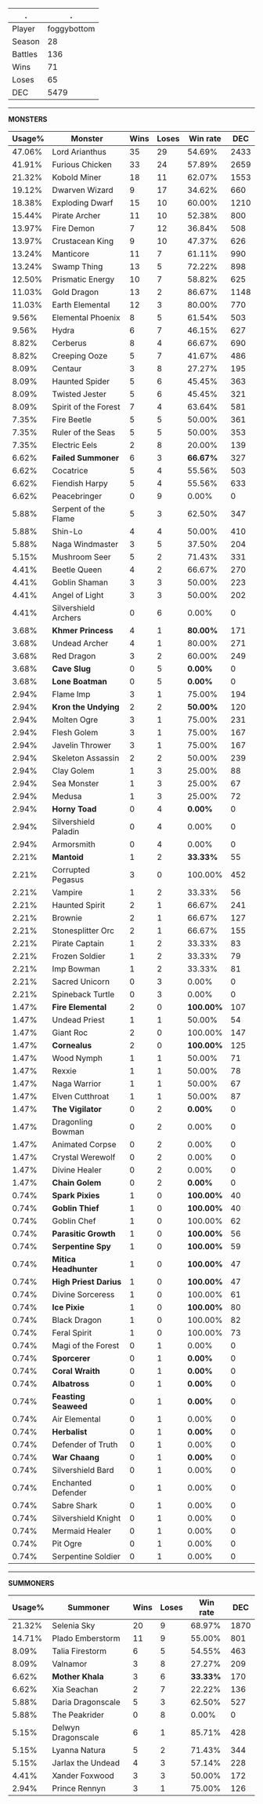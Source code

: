 .|.
|-|-
Player|foggybottom
Season|28
Battles|136
Wins|71
Loses|65
DEC|5479

---
**MONSTERS**

Usage%|Monster|Wins|Loses|Win rate|DEC|
-|-|-|-|-|-|
47.06%|Lord Arianthus|35|29|54.69%|2433|
41.91%|Furious Chicken|33|24|57.89%|2659|
21.32%|Kobold Miner|18|11|62.07%|1553|
19.12%|Dwarven Wizard|9|17|34.62%|660|
18.38%|Exploding Dwarf|15|10|60.00%|1210|
15.44%|Pirate Archer|11|10|52.38%|800|
13.97%|Fire Demon|7|12|36.84%|508|
13.97%|Crustacean King|9|10|47.37%|626|
13.24%|Manticore|11|7|61.11%|990|
13.24%|Swamp Thing|13|5|72.22%|898|
12.50%|Prismatic Energy|10|7|58.82%|625|
11.03%|Gold Dragon|13|2|86.67%|1148|
11.03%|Earth Elemental|12|3|80.00%|770|
9.56%|Elemental Phoenix|8|5|61.54%|503|
9.56%|Hydra|6|7|46.15%|627|
8.82%|Cerberus|8|4|66.67%|690|
8.82%|Creeping Ooze|5|7|41.67%|486|
8.09%|Centaur|3|8|27.27%|195|
8.09%|Haunted Spider|5|6|45.45%|363|
8.09%|Twisted Jester|5|6|45.45%|321|
8.09%|Spirit of the Forest|7|4|63.64%|581|
7.35%|Fire Beetle|5|5|50.00%|361|
7.35%|Ruler of the Seas|5|5|50.00%|353|
7.35%|Electric Eels|2|8|20.00%|139|
6.62%|**Failed Summoner**|6|3|**66.67%**|327|
6.62%|Cocatrice|5|4|55.56%|503|
6.62%|Fiendish Harpy|5|4|55.56%|633|
6.62%|Peacebringer|0|9|0.00%|0|
5.88%|Serpent of the Flame|5|3|62.50%|347|
5.88%|Shin-Lo|4|4|50.00%|410|
5.88%|Naga Windmaster|3|5|37.50%|204|
5.15%|Mushroom Seer|5|2|71.43%|331|
4.41%|Beetle Queen|4|2|66.67%|270|
4.41%|Goblin Shaman|3|3|50.00%|223|
4.41%|Angel of Light|3|3|50.00%|202|
4.41%|Silvershield Archers|0|6|0.00%|0|
3.68%|**Khmer Princess**|4|1|**80.00%**|171|
3.68%|Undead Archer|4|1|80.00%|271|
3.68%|Red Dragon|3|2|60.00%|249|
3.68%|**Cave Slug**|0|5|**0.00%**|0|
3.68%|**Lone Boatman**|0|5|**0.00%**|0|
2.94%|Flame Imp|3|1|75.00%|194|
2.94%|**Kron the Undying**|2|2|**50.00%**|120|
2.94%|Molten Ogre|3|1|75.00%|231|
2.94%|Flesh Golem|3|1|75.00%|167|
2.94%|Javelin Thrower|3|1|75.00%|167|
2.94%|Skeleton Assassin|2|2|50.00%|239|
2.94%|Clay Golem|1|3|25.00%|88|
2.94%|Sea Monster|1|3|25.00%|67|
2.94%|Medusa|1|3|25.00%|72|
2.94%|**Horny Toad**|0|4|**0.00%**|0|
2.94%|Silvershield Paladin|0|4|0.00%|0|
2.94%|Armorsmith|0|4|0.00%|0|
2.21%|**Mantoid**|1|2|**33.33%**|55|
2.21%|Corrupted Pegasus|3|0|100.00%|452|
2.21%|Vampire|1|2|33.33%|56|
2.21%|Haunted Spirit|2|1|66.67%|241|
2.21%|Brownie|2|1|66.67%|127|
2.21%|Stonesplitter Orc|2|1|66.67%|155|
2.21%|Pirate Captain|1|2|33.33%|83|
2.21%|Frozen Soldier|1|2|33.33%|79|
2.21%|Imp Bowman|1|2|33.33%|81|
2.21%|Sacred Unicorn|0|3|0.00%|0|
2.21%|Spineback Turtle|0|3|0.00%|0|
1.47%|**Fire Elemental**|2|0|**100.00%**|107|
1.47%|Undead Priest|1|1|50.00%|54|
1.47%|Giant Roc|2|0|100.00%|147|
1.47%|**Cornealus**|2|0|**100.00%**|125|
1.47%|Wood Nymph|1|1|50.00%|71|
1.47%|Rexxie|1|1|50.00%|78|
1.47%|Naga Warrior|1|1|50.00%|67|
1.47%|Elven Cutthroat|1|1|50.00%|87|
1.47%|**The Vigilator**|0|2|**0.00%**|0|
1.47%|Dragonling Bowman|0|2|0.00%|0|
1.47%|Animated Corpse|0|2|0.00%|0|
1.47%|Crystal Werewolf|0|2|0.00%|0|
1.47%|Divine Healer|0|2|0.00%|0|
1.47%|**Chain Golem**|0|2|**0.00%**|0|
0.74%|**Spark Pixies**|1|0|**100.00%**|40|
0.74%|**Goblin Thief**|1|0|**100.00%**|40|
0.74%|Goblin Chef|1|0|100.00%|62|
0.74%|**Parasitic Growth**|1|0|**100.00%**|56|
0.74%|**Serpentine Spy**|1|0|**100.00%**|59|
0.74%|**Mitica Headhunter**|1|0|**100.00%**|47|
0.74%|**High Priest Darius**|1|0|**100.00%**|47|
0.74%|Divine Sorceress|1|0|100.00%|61|
0.74%|**Ice Pixie**|1|0|**100.00%**|80|
0.74%|Black Dragon|1|0|100.00%|82|
0.74%|Feral Spirit|1|0|100.00%|73|
0.74%|Magi of the Forest|0|1|0.00%|0|
0.74%|**Sporcerer**|0|1|**0.00%**|0|
0.74%|**Coral Wraith**|0|1|**0.00%**|0|
0.74%|**Albatross**|0|1|**0.00%**|0|
0.74%|**Feasting Seaweed**|0|1|**0.00%**|0|
0.74%|Air Elemental|0|1|0.00%|0|
0.74%|**Herbalist**|0|1|**0.00%**|0|
0.74%|Defender of Truth|0|1|0.00%|0|
0.74%|**War Chaang**|0|1|**0.00%**|0|
0.74%|Silvershield Bard|0|1|0.00%|0|
0.74%|Enchanted Defender|0|1|0.00%|0|
0.74%|Sabre Shark|0|1|0.00%|0|
0.74%|Silvershield Knight|0|1|0.00%|0|
0.74%|Mermaid Healer|0|1|0.00%|0|
0.74%|Pit Ogre|0|1|0.00%|0|
0.74%|Serpentine Soldier|0|1|0.00%|0|

---
**SUMMONERS**

Usage%|Summoner|Wins|Loses|Win rate|DEC|
-|-|-|-|-|-|
21.32%|Selenia Sky|20|9|68.97%|1870|
14.71%|Plado Emberstorm|11|9|55.00%|801|
8.09%|Talia Firestorm|6|5|54.55%|463|
8.09%|Valnamor|3|8|27.27%|209|
6.62%|**Mother Khala**|3|6|**33.33%**|170|
6.62%|Xia Seachan|2|7|22.22%|136|
5.88%|Daria Dragonscale|5|3|62.50%|527|
5.88%|The Peakrider|0|8|0.00%|0|
5.15%|Delwyn Dragonscale|6|1|85.71%|428|
5.15%|Lyanna Natura|5|2|71.43%|344|
5.15%|Jarlax the Undead|4|3|57.14%|228|
4.41%|Xander Foxwood|3|3|50.00%|172|
2.94%|Prince Rennyn|3|1|75.00%|126|

